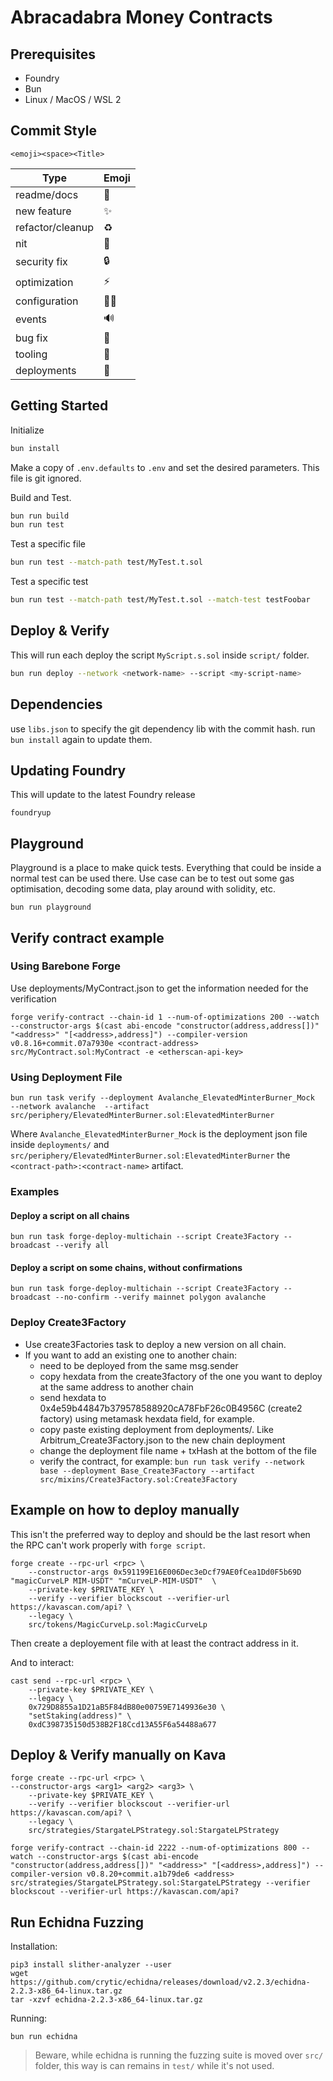 # Abracadabra Money Contracts

## Prerequisites
- Foundry
- Bun
- Linux / MacOS / WSL 2

## Commit Style
`<emoji><space><Title>`

| Type             | Emoji |
|------------------|-------|
| readme/docs      | 📝 |
| new feature      | ✨ |
| refactor/cleanup | ♻️ |
| nit              | 🥢 |
| security fix     | 🔒 |
| optimization     | ⚡️ |
| configuration    | 👷‍♂️ |
| events           | 🔊 |
| bug fix          | 🐞 |
| tooling          | 🔧 |
| deployments      | 🚀 |

## Getting Started
Initialize
```sh
bun install
```

Make a copy of `.env.defaults` to `.env` and set the desired parameters. This file is git ignored.

Build and Test.

```sh
bun run build
bun run test
```

Test a specific file
```sh
bun run test --match-path test/MyTest.t.sol
```

Test a specific test
```sh
bun run test --match-path test/MyTest.t.sol --match-test testFoobar
```

## Deploy & Verify
This will run each deploy the script `MyScript.s.sol` inside `script/` folder.
```sh
bun run deploy --network <network-name> --script <my-script-name>
```

## Dependencies
use `libs.json` to specify the git dependency lib with the commit hash.
run `bun install` again to update them.

## Updating Foundry
This will update to the latest Foundry release
```
foundryup
```

## Playground
Playground is a place to make quick tests. Everything that could be inside a normal test can be used there.
Use case can be to test out some gas optimisation, decoding some data, play around with solidity, etc.

```
bun run playground
```

## Verify contract example

### Using Barebone Forge
Use deployments/MyContract.json to get the information needed for the verification

```
forge verify-contract --chain-id 1 --num-of-optimizations 200 --watch --constructor-args $(cast abi-encode "constructor(address,address[])" "<address>" "[<address>,address]") --compiler-version v0.8.16+commit.07a7930e <contract-address> src/MyContract.sol:MyContract -e <etherscan-api-key>
```

### Using Deployment File
```
bun run task verify --deployment Avalanche_ElevatedMinterBurner_Mock  --network avalanche  --artifact src/periphery/ElevatedMinterBurner.sol:ElevatedMinterBurner
```

Where `Avalanche_ElevatedMinterBurner_Mock` is the deployment json file inside `deployments/` and `src/periphery/ElevatedMinterBurner.sol:ElevatedMinterBurner` the `<contract-path>:<contract-name>` artifact.

### Examples
#### Deploy a script on all chains
```
bun run task forge-deploy-multichain --script Create3Factory --broadcast --verify all
```

#### Deploy a script on some chains, without confirmations
```
bun run task forge-deploy-multichain --script Create3Factory --broadcast --no-confirm --verify mainnet polygon avalanche
```

### Deploy Create3Factory
- Use create3Factories task to deploy a new version on all chain.
- If you want to add an existing one to another chain:
    - need to be deployed from the same msg.sender
    - copy hexdata from the create3factory of the one you want to deploy at the same address to another chain
    - send hexdata to 0x4e59b44847b379578588920cA78FbF26c0B4956C (create2 factory) using metamask hexdata field, for example.
    - copy paste existing deployment from deployments/. Like Arbitrum_Create3Factory.json to the new chain deployment
    - change the deployment file name + txHash at the bottom of the file
    - verify the contract, for example:
        `bun run task verify --network base --deployment Base_Create3Factory --artifact src/mixins/Create3Factory.sol:Create3Factory`

## Example on how to deploy manually
This isn't the preferred way to deploy and should be the last resort when the RPC can't work properly with `forge script`.

```
forge create --rpc-url <rpc> \
    --constructor-args 0x591199E16E006Dec3eDcf79AE0fCea1Dd0F5b69D "magicCurveLP MIM-USDT" "mCurveLP-MIM-USDT"  \
    --private-key $PRIVATE_KEY \
    --verify --verifier blockscout --verifier-url https://kavascan.com/api? \
    --legacy \
    src/tokens/MagicCurveLp.sol:MagicCurveLp
```

Then create a deployement file with at least the contract address in it.

And to interact:

```
cast send --rpc-url <rpc> \
    --private-key $PRIVATE_KEY \
    --legacy \
    0x729D8855a1D21aB5F84dB80e00759E7149936e30 \
    "setStaking(address)" \
    0xdC398735150d538B2F18Ccd13A55F6a54488a677
```

## Deploy & Verify manually on Kava
```
forge create --rpc-url <rpc> \
--constructor-args <arg1> <arg2> <arg3> \
    --private-key $PRIVATE_KEY \
    --verify --verifier blockscout --verifier-url https://kavascan.com/api? \
    --legacy \
    src/strategies/StargateLPStrategy.sol:StargateLPStrategy
```

```
forge verify-contract --chain-id 2222 --num-of-optimizations 800 --watch --constructor-args $(cast abi-encode "constructor(address,address[])" "<address>" "[<address>,address]") --compiler-version v0.8.20+commit.a1b79de6 <address> src/strategies/StargateLPStrategy.sol:StargateLPStrategy --verifier blockscout --verifier-url https://kavascan.com/api?
```

## Run Echidna Fuzzing

Installation:
```
pip3 install slither-analyzer --user
wget https://github.com/crytic/echidna/releases/download/v2.2.3/echidna-2.2.3-x86_64-linux.tar.gz
tar -xzvf echidna-2.2.3-x86_64-linux.tar.gz

```

Running:
```
bun run echidna
```

> Beware, while echidna is running the fuzzing suite is moved over `src/` folder, this way is can remains in `test/` while it's not used.